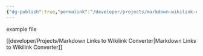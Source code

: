 ```yaml
---
{"dg-publish":true,"permalink":"/developer/projects/markdown-wikilink-examples/example-file-with-open-parentheses/","dgPassFrontmatter":true}
---
```


example file

[[developer/Projects/Markdown Links to Wikilink Converter\|Markdown Links to Wikilink Converter]]